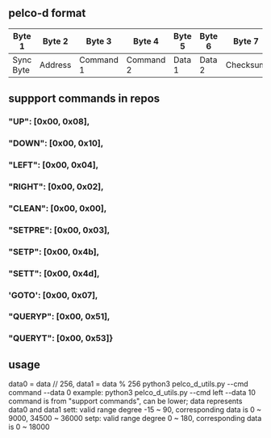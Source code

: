 ## pelco-d format
| Byte 1    | Byte 2  | Byte 3    | Byte 4    | Byte 5 | Byte 6 |  Byte 7  |
| --------- | ------- | --------- | --------- | ------ | ------ | :------: |
| Sync Byte | Address | Command 1 | Command 2 | Data 1 | Data 2 | Checksum |


## suppport commands in repos
### "UP": [0x00, 0x08],
### "DOWN": [0x00, 0x10],
### "LEFT": [0x00, 0x04],
### "RIGHT": [0x00, 0x02],
### "CLEAN": [0x00, 0x00],
### "SETPRE": [0x00, 0x03],
### "SETP": [0x00, 0x4b],
### "SETT": [0x00, 0x4d],
### 'GOTO': [0x00, 0x07],
### "QUERYP": [0x00, 0x51],
### "QUERYT": [0x00, 0x53]}

## usage
data0 = data // 256, data1 = data % 256
python3 pelco_d_utils.py --cmd command --data 0
example: python3 pelco_d_utils.py --cmd left --data 10
command is from "support commands", can be lower; data represents data0 and data1
sett: valid range degree -15 ~ 90, corresponding data is 0 ~ 9000, 34500 ~ 36000
setp: valid range degree 0 ~ 180, corresponding data is 0 ~ 18000
